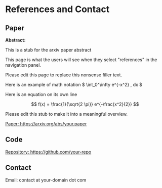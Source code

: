 
# References and Contact

## Paper

**Abstract:**

This is a stub for the arxiv paper abstract

This page is what the users will see when they select "references" in the navigation panel.

Please edit this page to replace this nonsense filler text.

Here is an example of math notation $ \int_0^\infty e^{-x^2} \, dx $

Here is an equation on its own line

$$
f(x) = \frac{1}{\sqrt{2 \pi}} e^{-\frac{x^2}{2}}
$$

Please edit this stub to make it into a meaningful overview.

<a href="https://arxiv.org/abs/your.paper" aria-label="GitHub">
        <i class="fas fa-book"></i> Paper: https://arxiv.org/abs/your.paper
    </a>

## Code
<a href="https://github.com/your-repo" aria-label="GitHub">
    <i class="fab fa-github"></i> Repository: https://github.com/your-repo
</a>

## Contact
 <i class="fas fa-envelope"></i> Email: contact at your-domain dot com
